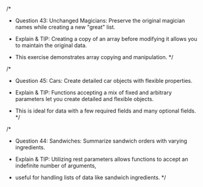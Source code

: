 /\*

- Question 43: Unchanged Magicians: Preserve the original magician names while creating a new "great" list.

- Explain & TIP: Creating a copy of an array before modifying it allows you to maintain the original data.
- This exercise demonstrates array copying and manipulation.
  \*/

/\*

- Question 45: Cars: Create detailed car objects with flexible properties.

- Explain & TIP: Functions accepting a mix of fixed and arbitrary parameters let you create detailed and flexible objects.
- This is ideal for data with a few required fields and many optional fields.
  \*/

/\*

- Question 44: Sandwiches: Summarize sandwich orders with varying ingredients.

- Explain & TIP: Utilizing rest parameters allows functions to accept an indefinite number of arguments,
- useful for handling lists of data like sandwich ingredients.
  \*/
